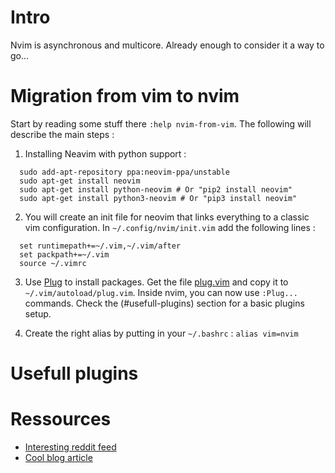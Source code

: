 # Intro
Nvim is asynchronous and multicore. Already enough to consider it a way to go...

# Migration from vim to nvim
Start by reading some stuff there `:help nvim-from-vim`. The following will describe the main steps :
1. Installing Neavim with python support :
```
  sudo add-apt-repository ppa:neovim-ppa/unstable
  sudo apt-get install neovim
  sudo apt-get install python-neovim # Or "pip2 install neovim"
  sudo apt-get install python3-neovim # Or "pip3 install neovim"
```
2. You will create an init file for neovim that links everything to a classic vim configuration. In `~/.config/nvim/init.vim` add the following lines :
```
  set runtimepath+=~/.vim,~/.vim/after
  set packpath+=~/.vim                
  source ~/.vimrc                     
```
3. Use [Plug](https://github.com/junegunn/vim-plug) to install packages. Get the file [plug.vim](https://raw.githubusercontent.com/junegunn/vim-plug/master/plug.vim) and copy it to `~/.vim/autoload/plug.vim`. Inside nvim, you can now use `:Plug...` commands. Check the (#usefull-plugins) section for a basic plugins setup.

4. Create the right alias by putting in your `~/.bashrc` : `alias vim=nvim`

# Usefull plugins
# Ressources
- [Interesting reddit feed](https://www.reddit.com/r/neovim/comments/5i73gf/how_to_switch_to_neovim/)
- [Cool blog article](https://jacky.wtf/weblog/moving-to-neovim/)
